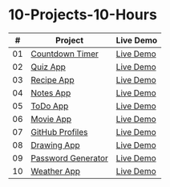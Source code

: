 # 10-Projects-10-Hours

| # | Project | Live Demo |
| --- | ----------- | --- |
| 01 | [Countdown Timer](https://github.com/akj0712/10-Projects-10-Hours/tree/master/Countdown-Timer) | [Live Demo](https://akj0712-countdown-timer.netlify.app/) | 
| 02 | [Quiz App](https://github.com/akj0712/10-Projects-10-Hours/tree/master/Quiz-App) | [Live Demo](https://akj0712-quiz-app.netlify.app/) | 
| 03 | [Recipe App](https://github.com/akj0712/10-Projects-10-Hours/tree/master/Recipe-App) | [Live Demo](https://akj0712-recipe-app.netlify.app/) | 
| 04 | [Notes App](https://github.com/akj0712/10-Projects-10-Hours/tree/master/Notes-App) | [Live Demo](https://akj0712-notes-app.netlify.app/) | 
| 05 | [ToDo App](https://github.com/akj0712/10-Projects-10-Hours/tree/master/TO-DO-App) | [Live Demo](https://akj0712-todo-app.netlify.app/) | 
| 06 | [Movie App](https://github.com/akj0712/10-Projects-10-Hours/tree/master/Movie-App) | [Live Demo](https://akj0712-movie-app.netlify.app/) | 
| 07 | [GitHub Profiles](https://github.com/akj0712/10-Projects-10-Hours/tree/master/GitHub-Profiles) | [Live Demo](https://akj0712-github-profiles.netlify.app/) | 
| 08 | [Drawing App](https://github.com/akj0712/10-Projects-10-Hours/tree/master/Drawing-App) | [Live Demo](https://akj0712-drawing-app.netlify.app/) | 
| 09 | [Password Generator](https://github.com/akj0712/10-Projects-10-Hours/tree/master/Password-Generator) | [Live Demo](https://akj0712-password-generator.netlify.app/) | 
| 10 | [Weather App](https://github.com/akj0712/10-Projects-10-Hours/tree/master/Weather-App) | [Live Demo](https://akj0712-weather-app.netlify.app/) | 

